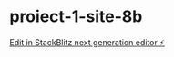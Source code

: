 # proiect-1-site-8b

[Edit in StackBlitz next generation editor ⚡️](https://stackblitz.com/~/github.com/StefanCalin88/proiect-1-site-8b)